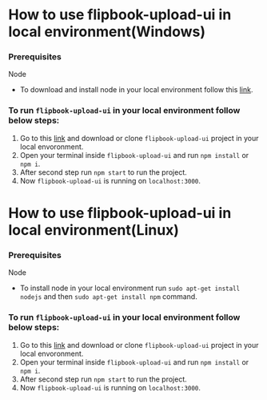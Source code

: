 # How to use flipbook-upload-ui in local environment(Windows) 

### Prerequisites

Node 

* To download and install node in your local environment follow this [link](https://nodejs.org/en/download/).

### To run `flipbook-upload-ui` in your local environment follow below steps:

1. Go to this [link](https://github.com/rahulverma7062445/flipbook-upload-ui) and download or clone `flipbook-upload-ui` project in your local envoronment. 
2. Open your terminal inside `flipbook-upload-ui` and run `npm install` or `npm i`.
3. After second step run `npm start` to run the project.
4. Now `flipbook-upload-ui` is running on `localhost:3000`.

# How to use flipbook-upload-ui in local environment(Linux) 

### Prerequisites

Node 

* To install node in your local environment run `sudo apt-get install nodejs` and then `sudo apt-get install npm` command.

### To run `flipbook-upload-ui` in your local environment follow below steps:

1. Go to this [link](https://github.com/rahulverma7062445/flipbook-upload-ui/) and download or clone `flipbook-upload-ui` project in your local envoronment. 
2. Open your terminal inside `flipbook-upload-ui` and run `npm install` or `npm i`.
3. After second step run `npm start` to run the project.
4. Now `flipbook-upload-ui` is running on `localhost:3000`.
